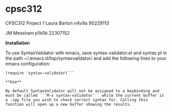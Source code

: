 # cpsc312
CPSC312 Project 1
Laura Barton
n4v9a
90229113

JM Messham
p1k0b
22307152


**Installation**

To use SyntaxValidator with emacs, save syntax-validator.el and syntax.pl in the path ~/.emacs.d/lisp/syntaxvalidator/ and add the following lines to your emacs configuration:
```(add-to-list 'load-path "~/.emacs.d/lisp/syntaxvalidator/")
(require 'syntax-validator)```

**Use**

By default SyntaxValidator will not be assigned to a keybinding and must be called ```M-x syntax-validator``` while the current buffer is a .cpp file you wish to check correct syntax for. Calling this function will open up a new buffer showing the results.